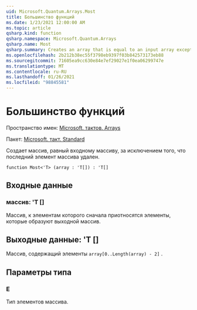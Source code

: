 ```yaml
---
uid: Microsoft.Quantum.Arrays.Most
title: Большинство функций
ms.date: 1/23/2021 12:00:00 AM
ms.topic: article
qsharp.kind: function
qsharp.namespace: Microsoft.Quantum.Arrays
qsharp.name: Most
qsharp.summary: Creates an array that is equal to an input array except that the last array element is dropped.
ms.openlocfilehash: 2b212b38ec55f3798eb9397f03b842573173eb88
ms.sourcegitcommit: 71605ea9cc630e84e7ef29027e1f0ea06299747e
ms.translationtype: MT
ms.contentlocale: ru-RU
ms.lasthandoff: 01/26/2021
ms.locfileid: "98845581"
---
```

# <a name="most-function"></a>Большинство функций

Пространство имен: [Microsoft. тактов. Arrays](xref:Microsoft.Quantum.Arrays)

Пакет: [Microsoft. такт. Standard](https://nuget.org/packages/Microsoft.Quantum.Standard)


Создает массив, равный входному массиву, за исключением того, что последний элемент массива удален.

```qsharp
function Most<'T> (array : 'T[]) : 'T[]
```


## <a name="input"></a>Входные данные

### <a name="array--t"></a>массив: 'T []

Массив, к элементам которого сначала приотносятся элементы, которые образуют выходной массив.



## <a name="output--t"></a>Выходные данные: 'T []

Массив, содержащий элементы `array[0..Length(array) - 2]` .

## <a name="type-parameters"></a>Параметры типа

### <a name="t"></a>Е

Тип элементов массива.